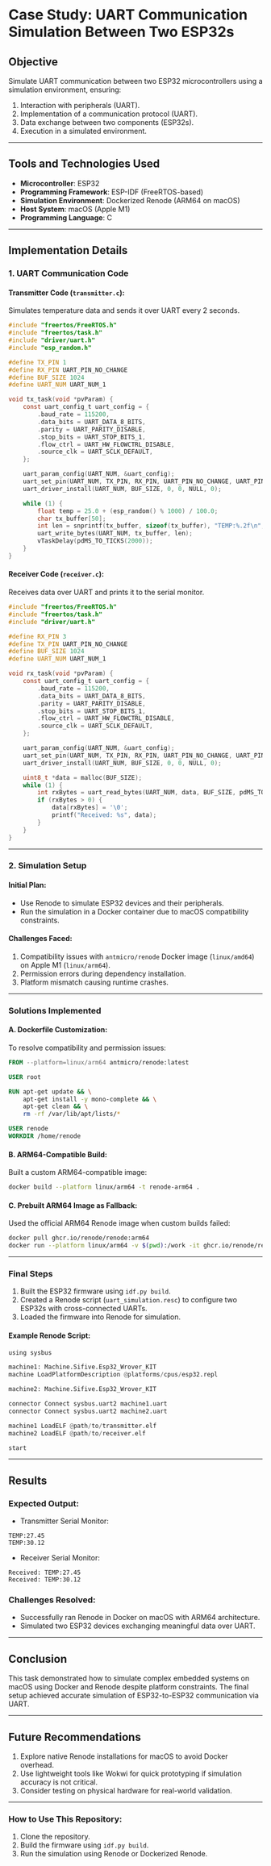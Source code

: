 

# **Case Study: UART Communication Simulation Between Two ESP32s**

## **Objective**

Simulate UART communication between two ESP32 microcontrollers using a simulation environment, ensuring:

1. Interaction with peripherals (UART).
2. Implementation of a communication protocol (UART).
3. Data exchange between two components (ESP32s).
4. Execution in a simulated environment.

---

## **Tools and Technologies Used**

- **Microcontroller**: ESP32
- **Programming Framework**: ESP-IDF (FreeRTOS-based)
- **Simulation Environment**: Dockerized Renode (ARM64 on macOS)
- **Host System**: macOS (Apple M1)
- **Programming Language**: C

---

## **Implementation Details**

### 1. **UART Communication Code**

#### Transmitter Code (`transmitter.c`):

Simulates temperature data and sends it over UART every 2 seconds.

```c
#include "freertos/FreeRTOS.h"
#include "freertos/task.h"
#include "driver/uart.h"
#include "esp_random.h"

#define TX_PIN 1
#define RX_PIN UART_PIN_NO_CHANGE
#define BUF_SIZE 1024
#define UART_NUM UART_NUM_1

void tx_task(void *pvParam) {
    const uart_config_t uart_config = {
        .baud_rate = 115200,
        .data_bits = UART_DATA_8_BITS,
        .parity = UART_PARITY_DISABLE,
        .stop_bits = UART_STOP_BITS_1,
        .flow_ctrl = UART_HW_FLOWCTRL_DISABLE,
        .source_clk = UART_SCLK_DEFAULT,
    };

    uart_param_config(UART_NUM, &uart_config);
    uart_set_pin(UART_NUM, TX_PIN, RX_PIN, UART_PIN_NO_CHANGE, UART_PIN_NO_CHANGE);
    uart_driver_install(UART_NUM, BUF_SIZE, 0, 0, NULL, 0);

    while (1) {
        float temp = 25.0 + (esp_random() % 1000) / 100.0;
        char tx_buffer[50];
        int len = snprintf(tx_buffer, sizeof(tx_buffer), "TEMP:%.2f\n", temp);
        uart_write_bytes(UART_NUM, tx_buffer, len);
        vTaskDelay(pdMS_TO_TICKS(2000));
    }
}
```


#### Receiver Code (`receiver.c`):

Receives data over UART and prints it to the serial monitor.

```c
#include "freertos/FreeRTOS.h"
#include "freertos/task.h"
#include "driver/uart.h"

#define RX_PIN 3
#define TX_PIN UART_PIN_NO_CHANGE
#define BUF_SIZE 1024
#define UART_NUM UART_NUM_1

void rx_task(void *pvParam) {
    const uart_config_t uart_config = {
        .baud_rate = 115200,
        .data_bits = UART_DATA_8_BITS,
        .parity = UART_PARITY_DISABLE,
        .stop_bits = UART_STOP_BITS_1,
        .flow_ctrl = UART_HW_FLOWCTRL_DISABLE,
        .source_clk = UART_SCLK_DEFAULT,
    };

    uart_param_config(UART_NUM, &uart_config);
    uart_set_pin(UART_NUM, TX_PIN, RX_PIN, UART_PIN_NO_CHANGE, UART_PIN_NO_CHANGE);
    uart_driver_install(UART_NUM, BUF_SIZE, 0, 0, NULL, 0);

    uint8_t *data = malloc(BUF_SIZE);
    while (1) {
        int rxBytes = uart_read_bytes(UART_NUM, data, BUF_SIZE, pdMS_TO_TICKS(1000));
        if (rxBytes > 0) {
            data[rxBytes] = '\0';
            printf("Received: %s", data);
        }
    }
}
```

---

### 2. **Simulation Setup**

#### Initial Plan:

- Use Renode to simulate ESP32 devices and their peripherals.
- Run the simulation in a Docker container due to macOS compatibility constraints.


#### Challenges Faced:

1. Compatibility issues with `antmicro/renode` Docker image (`linux/amd64`) on Apple M1 (`linux/arm64`).
2. Permission errors during dependency installation.
3. Platform mismatch causing runtime crashes.

---

### **Solutions Implemented**

#### A. Dockerfile Customization:

To resolve compatibility and permission issues:

```dockerfile
FROM --platform=linux/arm64 antmicro/renode:latest

USER root

RUN apt-get update && \
    apt-get install -y mono-complete && \
    apt-get clean && \
    rm -rf /var/lib/apt/lists/*

USER renode
WORKDIR /home/renode
```


#### B. ARM64-Compatible Build:

Built a custom ARM64-compatible image:

```bash
docker build --platform linux/arm64 -t renode-arm64 .
```


#### C. Prebuilt ARM64 Image as Fallback:

Used the official ARM64 Renode image when custom builds failed:

```bash
docker pull ghcr.io/renode/renode:arm64
docker run --platform linux/arm64 -v $(pwd):/work -it ghcr.io/renode/renode:arm64
```

---

### **Final Steps**

1. Built the ESP32 firmware using `idf.py build`.
2. Created a Renode script (`uart_simulation.resc`) to configure two ESP32s with cross-connected UARTs.
3. Loaded the firmware into Renode for simulation.

#### Example Renode Script:

```python
using sysbus

machine1: Machine.Sifive.Esp32_Wrover_KIT
machine LoadPlatformDescription @platforms/cpus/esp32.repl

machine2: Machine.Sifive.Esp32_Wrover_KIT

connector Connect sysbus.uart2 machine1.uart
connector Connect sysbus.uart2 machine2.uart

machine1 LoadELF @path/to/transmitter.elf
machine2 LoadELF @path/to/receiver.elf

start
```

---

## **Results**

### Expected Output:

- Transmitter Serial Monitor:

```
TEMP:27.45
TEMP:30.12
```

- Receiver Serial Monitor:

```
Received: TEMP:27.45
Received: TEMP:30.12
```


### Challenges Resolved:

- Successfully ran Renode in Docker on macOS with ARM64 architecture.
- Simulated two ESP32 devices exchanging meaningful data over UART.

---

## **Conclusion**

This task demonstrated how to simulate complex embedded systems on macOS using Docker and Renode despite platform constraints. The final setup achieved accurate simulation of ESP32-to-ESP32 communication via UART.

---

## **Future Recommendations**

1. Explore native Renode installations for macOS to avoid Docker overhead.
2. Use lightweight tools like Wokwi for quick prototyping if simulation accuracy is not critical.
3. Consider testing on physical hardware for real-world validation.

---

### How to Use This Repository:

1. Clone the repository.
2. Build the firmware using `idf.py build`.
3. Run the simulation using Renode or Dockerized Renode.


